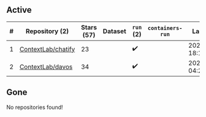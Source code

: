 ## Active
| # | Repository (2) | Stars (57) | Dataset | `run` (2) | `containers-run` | Last Modified |
| --- | --- | --- | --- | --- | --- | --- |
| 1 | [ContextLab/chatify](https://github.com/ContextLab/chatify) | 23 |  | :heavy_check_mark: |  | 2024-07-01 18:18:04+00:00 |
| 2 | [ContextLab/davos](https://github.com/ContextLab/davos) | 34 |  | :heavy_check_mark: |  | 2023-10-27 04:22:56+00:00 |

## Gone
No repositories found!
